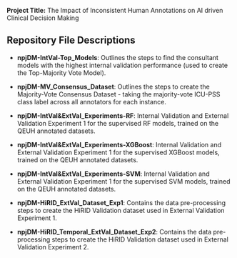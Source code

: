 
**Project Title:** The Impact of Inconsistent Human Annotations on AI driven Clinical Decision Making

## Repository File Descriptions

- **npjDM-IntVal-Top_Models**: Outlines the steps to find the consultant models with the highest internal validation performance (used to create the Top-Majority Vote Model).
- **npjDM-MV_Consensus_Dataset**: Outlines the steps to create the Majority-Vote Consensus Dataset - taking the majority-vote ICU-PSS class label across all annotators for each instance.
- **npjDM-IntVal&ExtVal_Experiments-RF**: Internal Validation and External Validation Experiment 1 for the supervised RF models, trained on the QEUH annotated datasets.
- **npjDM-IntVal&ExtVal_Experiments-XGBoost**: Internal Validation and External Validation Experiment 1 for the supervised XGBoost models, trained on the QEUH annotated datasets.
- **npjDM-IntVal&ExtVal_Experiments-SVM**: Internal Validation and External Validation Experiment 1 for the supervised SVM models, trained on the QEUH annotated datasets.

- **npjDM-HiRID_ExtVal_Dataset_Exp1**: Contains the data pre-processing steps to create the HiRID Validation dataset used in External Validation Experiment 1.
- **npjDM-HiRID_Temporal_ExtVal_Dataset_Exp2**: Contains the data pre-processing steps to create the HiRID Validation dataset used in External Validation Experiment 2.
